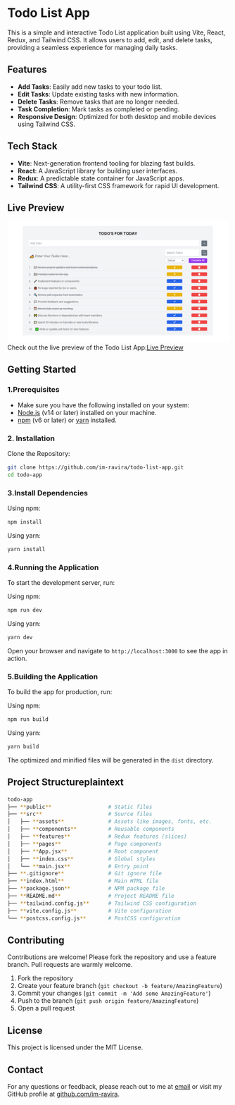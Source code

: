 ﻿# Todo List App

This is a simple and interactive Todo List application built using Vite, React, Redux, and Tailwind CSS. It allows users to add, edit, and delete tasks, providing a seamless experience for managing daily tasks.

## Features

- **Add Tasks**: Easily add new tasks to your todo list.
- **Edit Tasks**: Update existing tasks with new information.
- **Delete Tasks**: Remove tasks that are no longer needed.
- **Task Completion**: Mark tasks as completed or pending.
- **Responsive Design**: Optimized for both desktop and mobile devices using Tailwind CSS.

## Tech Stack

- **Vite**: Next-generation frontend tooling for blazing fast builds.
- **React**: A JavaScript library for building user interfaces.
- **Redux**: A predictable state container for JavaScript apps.
- **Tailwind CSS**: A utility-first CSS framework for rapid UI development.

## Live Preview

![Live Preview](src/assets/screencapture-2024-07-17.png)
Check out the live preview of the Todo List App:[Live Preview](https://todos-applist.netlify.app/)

## Getting Started

### 1.Prerequisites

- Make sure you have the following installed on your system:
- [Node.js](https://nodejs.org/en/learn/getting-started/introduction-to-nodejs) (v14 or later) installed on your machine.
- [npm](https://www.npmjs.com/) (v6 or later) or [yarn](https://yarnpkg.com/) installed.

### 2. Installation

Clone the Repository:

```bash
git clone https://github.com/im-ravira/todo-list-app.git
cd todo-app 
```

### 3.Install Dependencies

Using npm:

```bash
npm install 
```

Using yarn:

```bash
yarn install
```

### 4.Running the Application

To start the development server, run:

Using npm:

```bash
npm run dev
```

Using yarn:

```bash
yarn dev
```

Open your browser and navigate to `http://localhost:3000` to see the app in action.

### 5.Building the Application

To build the app for production, run:

Using npm:

```bash
npm run build 
```

Using yarn:

```bash
yarn build 
```

The optimized and minified files will be generated in the `dist` directory.

## Project Structureplaintext

```bash
todo-app
├── **public**                  # Static files
├── **src**                     # Source files
│   ├── **assets**              # Assets like images, fonts, etc.
│   ├── **components**          # Reusable components
│   ├── **features**            # Redux features (slices)
│   ├── **pages**               # Page components
│   ├── **App.jsx**             # Root component
│   ├── **index.css**           # Global styles
│   └── **main.jsx**            # Entry point
├── **.gitignore**              # Git ignore file
├── **index.html**              # Main HTML file
├── **package.json**            # NPM package file
├── **README.md**               # Project README file
├── **tailwind.config.js**      # Tailwind CSS configuration
├── **vite.config.js**          # Vite configuration
└── **postcss.config.js**       # PostCSS configuration
```

## Contributing

Contributions are welcome! Please fork the repository and use a feature branch. Pull requests are warmly welcome.

1. Fork the repository
2. Create your feature branch (`git checkout -b feature/AmazingFeature`)
3. Commit your changes (`git commit -m 'Add some AmazingFeature'`)
4. Push to the branch (`git push origin feature/AmazingFeature`)
5. Open a pull request

## License

This project is licensed under the MIT License.

## Contact

For any questions or feedback, please reach out to me at [email](imravira@gmail.com) or visit my GitHub profile at [github.com/im-ravira](https://github.com/ravira-01).
